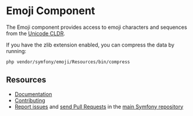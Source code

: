 Emoji Component
===============

The Emoji component provides access to emoji characters and sequences from
the [Unicode CLDR](https://cldr.unicode.org/index).

If you have the zlib extension enabled, you can compress the data by running:

    php vendor/symfony/emoji/Resources/bin/compress

Resources
---------

 * [Documentation](https://symfony.com/doc/current/components/emoji.html)
 * [Contributing](https://symfony.com/doc/current/contributing/index.html)
 * [Report issues](https://github.com/symfony/symfony/issues) and
   [send Pull Requests](https://github.com/symfony/symfony/pulls)
   in the [main Symfony repository](https://github.com/symfony/symfony)
